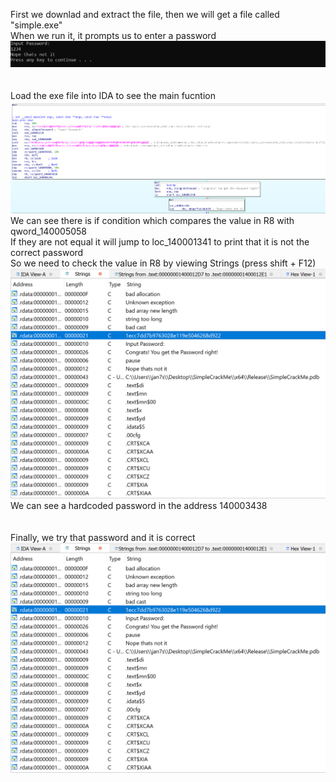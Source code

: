 First we downlad and extract the file, then we will get a file called "simple.exe"  
When we run it, it prompts us to enter a password  
![wrong](wrong.png)  
<br><br>
Load the exe file into IDA to see the main fucntion  
![main](main.png)  
We can see there is if condition which compares the value in R8 with qword_140005058  
If they are not equal it will jump to loc_140001341 to print that it is not the correct password  
So we need to check the value in R8 by viewing Strings (press shift + F12)
![strings](strings.png)
We can see a hardcoded password in the address 140003438  
<br><br>
Finally, we try that password and it is correct  
![strings](strings.png)
